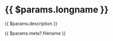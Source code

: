 <script setup>
import jsdoc from "vitepress-plugin-jsdoc/doc.json"
</script>

# {{ $params.longname }} <Badge type="info" :text="$params.kind" />

{{ $params.description }}

{{ $params.meta?.filename }}
